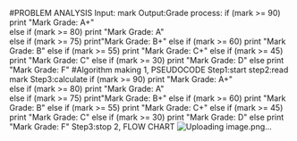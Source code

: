 #PROBLEM ANALYSIS
Input: mark
Output:Grade
process:
if (mark >= 90) print "Mark Grade: A+"  
else if (mark >= 80) print "Mark Grade: A"  
else if (mark >= 75) print"Mark Grade: B+" 
else if (mark >= 60) print "Mark Grade: B"
else if (mark >= 55) print "Mark Grade: C+"
else if (mark >= 45) print "Mark Grade: C"
else if (mark >= 30) print "Mark Grade: D"
else print "Mark Grade: F"
#Algorithm making
1, PSEUDOCODE
Step1:start
step2:read mark
Step3:calculate
if (mark >= 90) print "Mark Grade: A+"  
else if (mark >= 80) print "Mark Grade: A"  
else if (mark >= 75) print"Mark Grade: B+" 
else if (mark >= 60) print "Mark Grade: B"
else if (mark >= 55) print "Mark Grade: C+"
else if (mark >= 45) print "Mark Grade: C"
else if (mark >= 30) print "Mark Grade: D"
else print "Mark Grade: F"
Step3:stop
2, FLOW CHART
![Uploading image.png…]()

